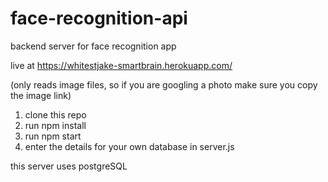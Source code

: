 # face-recognition-api
backend server for face recognition app

live at https://whitestjake-smartbrain.herokuapp.com/

(only reads image files, so if you are googling a photo make sure you copy the image link)

1. clone this repo
2. run npm install
3. run npm start
4. enter the details for your own database in server.js

this server uses postgreSQL
